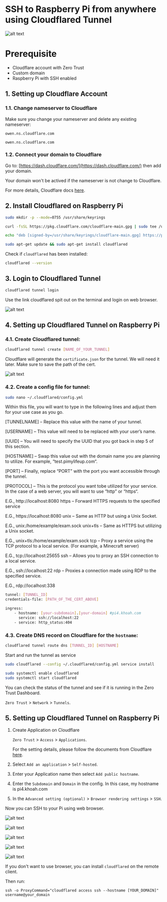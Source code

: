 # SSH to Raspberry Pi from anywhere using Cloudflared Tunnel

![alt text](/media/image-4.png)

# Prerequisite

- Cloudflare account with Zero Trust
- Custom domain
- Raspberry Pi with SSH enabled

## 1. Setting up Cloudflare Account
### 1.1. Change nameserver to Cloudflare
Make sure you change your nameserver and delete any existing nameserver:
```
owen.ns.cloudflare.com
```
```
owen.ns.cloudflare.com
```

### 1.2. Connect your domain to Cloudflare
Go to: [https://dash.cloudflare.com/](https://dash.cloudflare.com/) then add your domain. 

Your domain won't be actived if the nameserver is not change to Cloudflare.

For more details, Cloudflare docs [here](https://developers.cloudflare.com/cloudflare-one/connections/connect-networks/get-started/create-remote-tunnel/).

## 2. Install Cloudflared on Raspberry Pi

```bash
sudo mkdir -p --mode=0755 /usr/share/keyrings
```

```bash
curl -fsSL https://pkg.cloudflare.com/cloudflare-main.gpg | sudo tee /usr/share/keyrings/cloudflare-main.gpg >/dev/null
```

```bash
echo "deb [signed-by=/usr/share/keyrings/cloudflare-main.gpg] https://pkg.cloudflare.com/cloudflared any main" | sudo tee /etc/apt/sources.list.d/cloudflared.list
```

```bash
sudo apt-get update && sudo apt-get install cloudflared
```

Check if `cloudflared` has been installed:
```bash
cloudflared --version
```

## 3. Login to Cloudflared Tunnel

```bash
cloudflared tunnel login
```

Use the link cloudflared spit out on the terminal and login on web browser.

![alt text](/media/image-1.png)

## 4. Setting up Cloudflared Tunnel on Raspberry Pi

### 4.1. Create Cloudflared tunnel:

 ```bash
cloudflared tunnel create [NAME_OF_YOUR_TUNNEL]
 ```

Cloudflare will generate the `certificate.json` for the tunnel. We will need it later. Make sure to save the path of the cert.

![alt text](/media/image-3.png)


### 4.2. Create a config file for tunnel:

```bash
sudo nano ~/.cloudflared/config.yml
```
Within this file, you will want to type in the following lines and adjust them for your use case as you go.

[TUNNELNAME] – Replace this value with the name of your tunnel.

[USERNAME] – This value will need to be replaced with your user’s name.

[UUID] – You will need to specify the UUID that you got back in step 5 of this section.

[HOSTNAME] – Swap this value out with the domain name you are planning to utilize. For example, “test.pimylifeup.com“.

[PORT] – Finally, replace “PORT” with the port you want accessible through the tunnel.

[PROTOCOL] – This is the protocol you want tobe utilized for your service. In the case of a web server, you will want to use “http” or “https“.

E.G., http://localhost:8080
https – Forward HTTPS requests to the specified service

E.G., https://localhost:8080
unix – Same as HTTP but using a Unix Socket.

E.G., unix:/home/example/exam.sock
unix+tls – Same as HTTPS but utilizing a Unix socket.

E.G., unix+tls:/home/example/exam.sock
tcp – Proxy a service using the TCP protocol to a local service. (For example, a Minecraft server)

E.G., tcp://localhost:25655
ssh – Allows you to proxy an SSH connection to a local service.

E.G., ssh://localhost:22
rdp – Proxies a connection made using RDP to the specified service.

E.G., rdp://localhost:338

```bash
tunnel: [TUNNEL_ID]
credentials-file: [PATH_OF_THE_CERT_ABOVE]

ingress:
	- hostname: [your-subdomain].[your-domain] #pi4.khoah.com
	  service: ssh://localhost:22
	- service: http_status:404
```
### 4.3. Create DNS record on Cloudflare for the `hostname`:

```bash
cloudflared tunnel route dns [TUNNEL_ID] [HOSTNAME]
```

Start and run the tunnel as service

```bash
sudo cloudflared --config ~/.cloudflared/config.yml service install
```

```bash
sudo systemctl enable cloudflared
sudo systemctl start cloudflared
```

You can check the status of the tunnel and see if it is running in the Zero Trust Dashboard.

`Zero Trust` > `Network` > `Tunnels`.

## 5. Setting up Cloudflared Tunnel on Raspberry Pi

1. Create Application on Cloudflare

    `Zero Trust` > `Access` > `Applications`.

    For the setting details, please follow the documents from Cloudflare [here](https://developers.cloudflare.com/cloudflare-one/applications/).

2. Select `Add an application` > `Self-hosted`.

3. Enter your Application name then select `Add public hostname`.

4. Enter the `Subdomain` and `Domain` in the config. In this case, my hostname is pi4.khoah.com

5. In the `Advanced setting (optional)` > `Browser rendering settings` > `SSH`.

Now you can SSH to your Pi using web browser.

![alt text](/media/image-5.png)

![alt text](/media/image-6.png)

![alt text](/media/image-7.png)

![alt text](/media/image-8.png)

![alt text](/media/image-4.png)


If you don't want to use browser, you can install `cloudflared` on the remote client. 

Then run: 

```
ssh -o ProxyCommand="cloudflared access ssh --hostname [YOUR_DOMAIN]" username@your_domain
```



